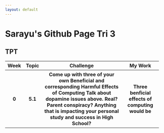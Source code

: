 ```yaml
---
layout: default
---
```

# Sarayu's Github Page Tri 3
## TPT 
<table>
  <tr>
  <th>Week</th>
  <th>Topic</th>
  <th>Challenge</th>
  <th>My Work</th> 

  <tr>
    <th>0</th>
    <th>5.1</th>
    <th>Come up with three of your own Beneficial and corresponding Harmful Effects of Computing
Talk about dopamine issues above. Real? Parent conspiracy? Anything that is impacting your personal study and success in High School?</th>
    <th>Three benficial effects of computing would be</th> 
